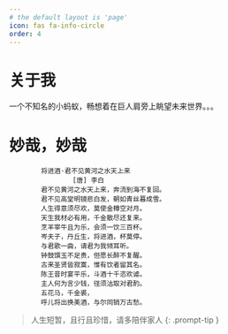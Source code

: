 ```yaml
---
# the default layout is 'page'
icon: fas fa-info-circle
order: 4
---
```


# 关于我

一个不知名的小蚂蚁，畅想着在巨人肩旁上眺望未来世界。。。

# 妙哉，妙哉

```
        将进酒·君不见黄河之水天上来
                [唐] 李白
        君不见黄河之水天上来，奔流到海不复回。
        君不见高堂明镜悲白发，朝如青丝暮成雪。
        人生得意须尽欢，莫使金樽空对月。
        天生我材必有用，千金散尽还复来。
        烹羊宰牛且为乐，会须一饮三百杯。
        岑夫子，丹丘生，将进酒，杯莫停。
        与君歌一曲，请君为我倾耳听。
        钟鼓馔玉不足贵，但愿长醉不复醒。
        古来圣贤皆寂寞，惟有饮者留其名。
        陈王昔时宴平乐，斗酒十千恣欢谑。
        主人何为言少钱，径须沽取对君酌。
        五花马，千金裘，
        呼儿将出换美酒，与尔同销万古愁。
```



> 人生短暂，且行且珍惜，请多陪伴家人
{: .prompt-tip }
